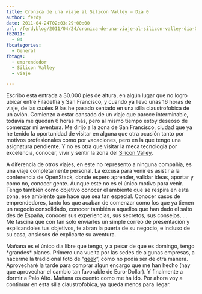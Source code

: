 ```yaml
---
title: Cronica de una viaje al Silicon Valley – Dia 0
author: ferdy
date: 2011-04-24T02:03:29+00:00
url: /ferdyblog/2011/04/24/cronica-de-una-viaje-al-silicon-valley-dia-0/
fb2011:
  - 04
fbcategories:
  - General
fbtags:
  - emprendedor
  - Silicon Valley
  - viaje

---
```

Escribo esta entrada a 30.000 pies de altura, en algún lugar que no logro ubicar entre Filadelfia y San Francisco, y cuando ya llevo unas 16 horas de viaje, de las cuales 9 las he pasado sentado en una silla claustrofobica de un avión. Comienzo a estar cansado de un viaje que parece interminable, todavia me quedan 6 horas más, pero al mismo tiempo estoy deseoso de comenzar mi aventura. Me dirijo a la zona de San Francisco, ciudad que ya he tenido la oportunidad de visitar en alguna que otra ocasión tanto por motivos profesionales como por vacaciones, pero en la que tengo una asignatura pendiente. Y no es otra que visitar la meca tecnologia por excelencia, conocer, vivir y sentir la zona del [Silicon Valley][1].

A diferencia de otros viajes, en este no represento a ninguna compañia, es una viaje completamente personal. La excusa para venir es asistir a la conferencia de OpenStack, donde espero aprender, validar ideas, aportar y como no, conocer gente. Aunque este no es el único motivo para venir. Tengo también como objetivo conocer el ambiente que se respira en esta zona, ese ambiente que hace que sea tan especial. Conocer casos de emprendedores, tanto los que acaban de comenzar como los que ya tienen un negocio consolidado, conocer también a aquellos que han dado el salto des de España, conocer sus experiencias, sus secretos, sus consejos, &#8230; Me fascina que con tan solo enviarles un simple correo de presentación y explicandoles tus objetivos, te abran la puerta de su negocio, e incluso de su casa, ansiosos de explicarte su aventura.

Mañana es el único dia libre que tengo, y a pesar de que es domingo, tengo \*grandes\* planes. Primero una vuelta por las sedes de algunas empresas, a hacerme la tradicional foto de &#8220;[geek][2]&#8220;, como no podia ser de otra manera. Aprovecharé la tarde para comprar algun encargo que me han hecho (hay que aprovechar el cambio tan favorable de Euro-Dollar). Y finalmente a dormir a Palo Alto. Mañana os cuento como me ha ido. Por ahora voy a continuar en esta silla claustrofobica, ya queda menos para llegar.

 [1]: http://es.wikipedia.org/wiki/Silicon_Valley
 [2]: http://en.wikipedia.org/wiki/Geek